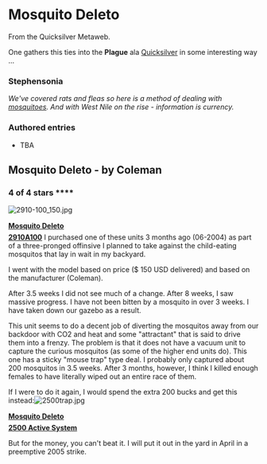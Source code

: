
# Mosquito Deleto

From the Quicksilver Metaweb.

One gathers this ties into the **Plague** ala [Quicksilver](/quicksilver) in some interesting way ...

### Stephensonia


*We've covered rats and fleas so here is a method of dealing with [mosquitoes](/mosquitoes). And with West Nile on the rise - information is currency.*

### Authored entries


* TBA



## Mosquito Deleto - by Coleman


### 4 of 4 stars ****


![2910-100_150.jpg](/images/2910-100_150.jpg)
  
**[Mosquito Deleto  
2910A100](http-www-coleman-com-coleman-colemancom-large-asp-productid-2910a100-prodname-mosquito-deleto-2200-system)**
I purchased one of these units 3 months ago (06-2004) as part of a three-pronged offinsive I planned to take against the child-eating mosquitos that lay in wait in my backyard.

I went with the model based on price ($ 150 USD delivered) and based on the manufacturer (Coleman). 

After 3.5 weeks I did not see much of a change. After 8 weeks, I saw massive progress. I have not been bitten by a mosquito in over 3 weeks. I have taken down our gazebo as a result. 

This unit seems to do a decent job of diverting the mosquitos away from our backdoor with CO2 and heat and some "attractant" that is said to drive them into a frenzy. The problem is that it does not have a vacuum unit to capture the curious mosquitos (as some of the higher end units do). This one has a sticky "mouse trap" type deal. I probably only captured about 200 mosquitos in 3.5 weeks. After 3 months, however, I think I killed enough females to have literally wiped out an entire race of them.

If I were to do it again, I would spend the extra 200 bucks and get this instead:![2500trap.jpg](/images/2500trap.jpg)
  
**[Mosquito Deleto  
2500 Active System](http-www-coleman-com-coleman-images-products-mosquito-2920-100-500-jpg)**

But for the money, you can't beat it. I will put it out in the yard in April in a preemptive 2005 strike.
